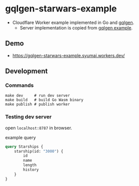 # gqlgen-starwars-example

- Cloudflare Worker example implemented in Go and [gqlgen](https://github.com/99designs/gqlgen).
    - Server implementation is copied from [gqlgen example](https://github.com/99designs/gqlgen/tree/v0.17.20/_examples/starwars).

## Demo

- https://gqlgen-starwars-example.syumai.workers.dev/

## Development

### Commands

```
make dev     # run dev server
make build   # build Go Wasm binary
make publish # publish worker
```

### Testing dev server

open `localhost:8787` in browser.

example query

```graphql
query Starships {
    starship(id: "3000") {
        id
        name
        length
        history
    }
}
```

